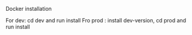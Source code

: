 Docker installation

For dev: cd dev and run install
Fro prod : install dev-version, cd prod and run install
